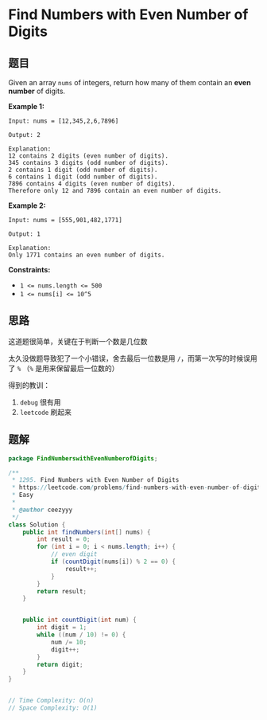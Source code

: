 # Find Numbers with Even Number of Digits

## 题目

Given an array `nums` of integers, return how many of them contain an **even number** of digits.

**Example 1:**

```
Input: nums = [12,345,2,6,7896]

Output: 2

Explanation: 
12 contains 2 digits (even number of digits). 
345 contains 3 digits (odd number of digits). 
2 contains 1 digit (odd number of digits). 
6 contains 1 digit (odd number of digits). 
7896 contains 4 digits (even number of digits). 
Therefore only 12 and 7896 contain an even number of digits.
```

**Example 2:**

```
Input: nums = [555,901,482,1771]

Output: 1 

Explanation: 
Only 1771 contains an even number of digits.
```

**Constraints:**

- `1 <= nums.length <= 500`
- `1 <= nums[i] <= 10^5`

## 思路

这道题很简单，关键在于判断一个数是几位数



太久没做题导致犯了一个小错误，舍去最后一位数是用 `/`，而第一次写的时候误用了 `%` （`%` 是用来保留最后一位数的）



得到的教训：

1. `debug` 很有用
2. `leetcode` 刷起来

## 题解

```java
package FindNumberswithEvenNumberofDigits;

/**
 * 1295. Find Numbers with Even Number of Digits
 * https://leetcode.com/problems/find-numbers-with-even-number-of-digits/
 * Easy
 *
 * @author ceezyyy
 */
class Solution {
    public int findNumbers(int[] nums) {
        int result = 0;
        for (int i = 0; i < nums.length; i++) {
            // even digit
            if (countDigit(nums[i]) % 2 == 0) {
                result++;
            }
        }
        return result;
    }


    public int countDigit(int num) {
        int digit = 1;
        while ((num / 10) != 0) {
            num /= 10;
            digit++;
        }
        return digit;
    }
}


// Time Complexity: O(n)
// Space Complexity: O(1)
```



 
